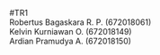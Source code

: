 #TR1  
Robertus Bagaskara R. P. (672018061)  
Kelvin Kurniawan O. (672018149)  
Ardian Pramudya A. (672018150)